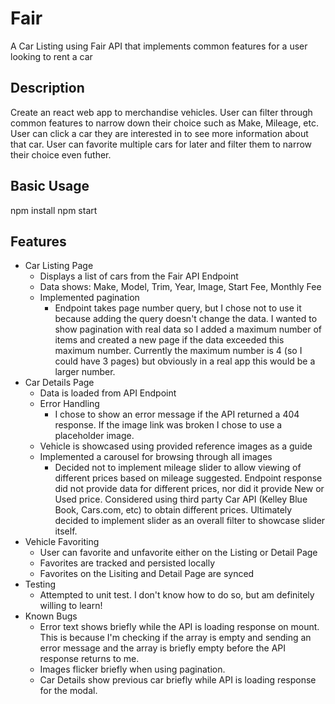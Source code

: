 # Fair
A Car Listing using Fair API that implements common features for a user looking to rent a car

## Description
Create an react web app to merchandise vehicles. User can filter through common features to narrow down their choice such as Make, Mileage, etc. User can click a car they are interested in to see more information about that car. User can favorite multiple cars for later and filter them to narrow their choice even futher.

## Basic Usage
npm install
npm start

## Features
- Car Listing Page
  - Displays a list of cars from the Fair API Endpoint
  - Data shows: Make, Model, Trim, Year, Image, Start Fee, Monthly Fee
  - Implemented pagination
    - Endpoint takes page number query, but I chose not to use it because adding the query doesn't change the data. I wanted to show pagination with real data so I added a maximum number of items and created a new page if the data exceeded this maximum number. Currently the maximum number is 4 (so I could have 3 pages) but obviously in a real app this would be a larger number.
- Car Details Page
  - Data is loaded from API Endpoint
  - Error Handling
    - I chose to show an error message if the API returned a 404 response. If the image link was broken I chose to use a placeholder image.
  - Vehicle is showcased using provided reference images as a guide
  - Implemented a carousel for browsing through all images
    - Decided not to implement mileage slider to allow viewing of different prices based on mileage suggested. Endpoint response did not provide data for different prices, nor did it provide New or Used price. Considered using third party Car API (Kelley Blue Book, Cars.com, etc) to obtain different prices. Ultimately decided to implement slider as an overall filter to showcase slider itself.
- Vehicle Favoriting
  - User can favorite and unfavorite either on the Listing or Detail Page
  - Favorites are tracked and persisted locally
  - Favorites on the Lisiting and Detail Page are synced
- Testing
  - Attempted to unit test. I don't know how to do so, but am definitely willing to learn!
- Known Bugs
  - Error text shows briefly while the API is loading response on mount. This is because I'm checking if the array is empty and sending an error message and the array is briefly empty before the API response returns to me. 
  - Images flicker briefly when using pagination.
  - Car Details show previous car briefly while API is loading response for the modal.
